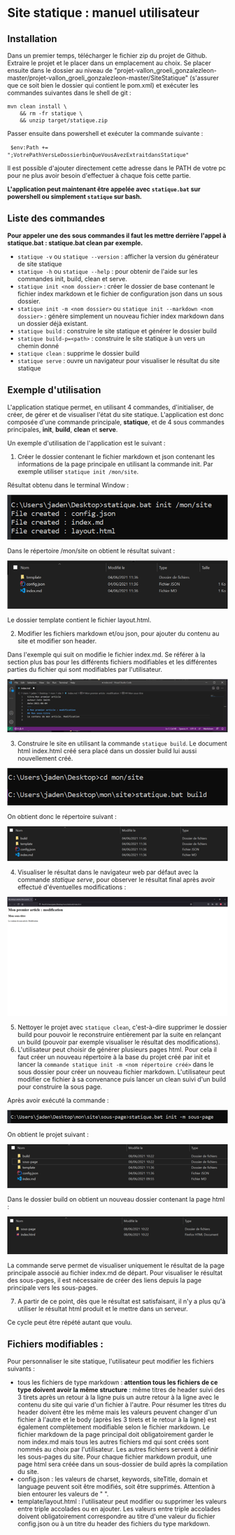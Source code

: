 # Site statique : manuel utilisateur 



## Installation

Dans un premier temps, télécharger le fichier zip du projet de Github. Extraire le projet et le placer dans un emplacement au choix. Se placer ensuite dans le dossier au niveau de "projet-vallon_groeli_gonzalezleon-master/projet-vallon_groeli_gonzalezleon-master/SiteStatique"  (s'assurer que ce soit bien le dossier qui contient le pom.xml) et exécuter les commandes suivantes dans le shell de git :

```shell
mvn clean install \
    && rm -fr statique \
    && unzip target/statique.zip

```

Passer ensuite dans powershell et exécuter la commande suivante :

` $env:Path += ";VotrePathVersLeDossierbinQueVousAvezExtraitdansStatique"`

Il est possible d'ajouter directement cette adresse dans le PATH de votre pc pour ne plus avoir besoin d'effectuer à chaque fois cette partie.

**L'application peut maintenant être appelée avec `statique.bat` sur powershell ou simplement `statique` sur bash.**



## Liste des commandes 

**Pour appeler une des sous commandes il faut les mettre derrière l'appel à statique.bat : statique.bat clean par exemple.**

- `statique -v` ou `statique --version` : afficher la version du générateur de site statique 
- `statique -h` ou `statique --help` :  pour obtenir de l'aide sur les commandes init, build, clean et serve. 
- `statique init <nom dossier>` : créer le dossier de base contenant le fichier index markdown et le fichier de configuration json dans un sous dossier. 
- `statique init -m <nom dossier>` ou `statique init --markdown <nom dossier>`  : génère simplement un nouveau fichier index markdown dans un dossier déjà existant.
- `statique build` : construire le site statique et générer le dossier build
- `statique build-p=<path>` : construire le site statique à un vers un chemin donné 
- `statique clean` : supprime le dossier build
- `statique serve` : ouvre un navigateur pour visualiser le résultat du site statique



## Exemple d'utilisation

L'application statique permet, en utilisant 4 commandes, d'initialiser, de créer, de gérer et de visualiser l'état du site statique. L'application est donc composée d'une commande principale, **statique**, et de 4 sous commandes principales, **init**, **build**, **clean** et **serve**. 

Un exemple d'utilisation de l'application est le suivant :

1. Créer le dossier contenant le fichier markdown et json contenant les informations de la page principale en utilisant la commande init. Par exemple utiliser `statique init /mon/site`.

Résultat obtenu dans le terminal Window :

![templateStruct](./figures_user_manual/command_init.png)

Dans le répertoire /mon/site on obtient le résultat suivant :

![templateStruct](./figures_user_manual/rep_depart.png)

Le dossier template contient le fichier layout.html.

2. Modifier les fichiers markdown et/ou json, pour ajouter du contenu au site et modifier son header.

Dans l'exemple qui suit on modifie le fichier index.md. Se référer à la section plus bas pour les différents fichiers modifiables et les différentes parties du fichier qui sont modifiables par l'utilisateur. 

![templateStruct](./figures_user_manual/index_modif.png)

3. Construire le site en utilisant la commande `statique build`. Le document html index.html créé sera placé dans un dossier build lui aussi nouvellement créé.

![templateStruct](./figures_user_manual/command_build.png)

On obtient donc le répertoire suivant :

![templateStruct](./figures_user_manual/rep_after_build.png)



4. Visualiser le résultat dans le navigateur web par défaut avec la commande *statique serve*, pour observer le résultat final après avoir effectué d'éventuelles modifications :

![templateStruct](./figures_user_manual/res_serve.png)



5. Nettoyer le projet avec `statique clean`, c'est-à-dire supprimer le dossier build pour pouvoir le reconstruire entièrement par la suite en relançant un build (pouvoir par exemple visualiser le résultat des modifications).
6. L'utilisateur peut choisir de générer plusieurs pages html. Pour cela il faut créer un nouveau répertoire à la base du projet créé par init et lancer la `commande statique init -m <nom répertoire créé>` dans le sous dossier pour créer un nouveau fichier markdown. L'utilisateur peut modifier ce fichier à sa convenance puis lancer un clean suivi d'un build pour construire la sous page. 

Après avoir exécuté la commande :

![templateStruct](./figures_user_manual/command_init_m.png)

On obtient le projet suivant :

![templateStruct](./figures_user_manual/rep_after_init_m.png)

Dans le dossier build on obtient un nouveau dossier contenant la page html :

![templateStruct](./figures_user_manual/build_after_init_m.png)

La commande serve permet de visualiser uniquement le résultat de la page principale associé au fichier index.md de départ. Pour visualiser le résultat des sous-pages, il est nécessaire de créer des liens depuis la page principale vers les sous-pages.

7. A partir de ce point, dès que le résultat est satisfaisant, il n'y a plus qu'à utiliser le résultat html produit et le mettre dans un serveur. 

Ce cycle peut être répété autant que voulu.



## Fichiers modifiables :

Pour personnaliser le site statique, l'utilisateur peut modifier les fichiers suivants :

- tous les fichiers de type markdown : **attention tous les fichiers de ce type doivent avoir la même structure** : même titres de header suivi des 3 tirets après un retour à la ligne puis un autre retour à la ligne avec le contenu du site qui varie d'un fichier à l'autre. Pour résumer les titres du header doivent être les même mais les valeurs peuvent changer d'un fichier à l'autre et le body (après les 3 tirets et le retour à la ligne) est également complètement modifiable selon le fichier markdown. Le fichier markdown de la page principal doit obligatoirement garder le nom index.md mais tous les autres fichiers md qui sont créés sont nommés au choix par l'utilisateur. Les autres fichiers servent à définir les sous-pages du site. Pour chaque fichier markdown produit, une page html sera créée dans un sous-dossier de build après la compilation du site. 
- config.json : les valeurs de charset, keywords, siteTitle, domain et language peuvent soit être modifiés, soit être supprimés. Attention à bien entourer les valeurs de " ".
- template/layout.html : l'utilisateur peut modifier ou supprimer les valeurs entre triple accolades ou en ajouter. Les valeurs entre triple accolades doivent obligatoirement correspondre au titre d'une valeur du fichier config.json ou à un titre du header des fichiers du type markdown. 

